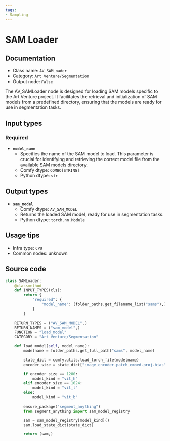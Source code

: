 ```yaml
---
tags:
- Sampling
---
```


# SAM Loader
## Documentation
- Class name: `AV_SAMLoader`
- Category: `Art Venture/Segmentation`
- Output node: `False`

The AV_SAMLoader node is designed for loading SAM models specific to the Art Venture project. It facilitates the retrieval and initialization of SAM models from a predefined directory, ensuring that the models are ready for use in segmentation tasks.
## Input types
### Required
- **`model_name`**
    - Specifies the name of the SAM model to load. This parameter is crucial for identifying and retrieving the correct model file from the available SAM models directory.
    - Comfy dtype: `COMBO[STRING]`
    - Python dtype: `str`
## Output types
- **`sam_model`**
    - Comfy dtype: `AV_SAM_MODEL`
    - Returns the loaded SAM model, ready for use in segmentation tasks.
    - Python dtype: `torch.nn.Module`
## Usage tips
- Infra type: `CPU`
- Common nodes: unknown


## Source code
```python
class SAMLoader:
    @classmethod
    def INPUT_TYPES(cls):
        return {
            "required": {
                "model_name": (folder_paths.get_filename_list("sams"),),
            }
        }

    RETURN_TYPES = ("AV_SAM_MODEL",)
    RETURN_NAMES = ("sam_model",)
    FUNCTION = "load_model"
    CATEGORY = "Art Venture/Segmentation"

    def load_model(self, model_name):
        modelname = folder_paths.get_full_path("sams", model_name)

        state_dict = comfy.utils.load_torch_file(modelname)
        encoder_size = state_dict["image_encoder.patch_embed.proj.bias"].shape[0]

        if encoder_size == 1280:
            model_kind = "vit_h"
        elif encoder_size == 1024:
            model_kind = "vit_l"
        else:
            model_kind = "vit_b"

        ensure_package("segment_anything")
        from segment_anything import sam_model_registry

        sam = sam_model_registry[model_kind]()
        sam.load_state_dict(state_dict)

        return (sam,)

```
